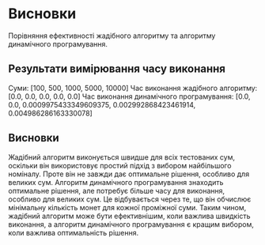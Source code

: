 # Висновки
Порівняння ефективності жадібного алгоритму та алгоритму динамічного програмування.

## Результати вимірювання часу виконання
Суми: [100, 500, 1000, 5000, 10000]
Час виконання жадібного алгоритму: [0.0, 0.0, 0.0, 0.0, 0.0]
Час виконання динамічного програмування: [0.0, 0.0, 0.0009975433349609375, 0.002992868423461914, 0.004986286163330078]

## Висновки
Жадібний алгоритм виконується швидше для всіх тестованих сум, оскільки він використовує простий підхід з вибором найбільшого номіналу. Проте він не завжди дає оптимальне рішення, особливо для великих сум.
Алгоритм динамічного програмування знаходить оптимальне рішення, але потребує більше часу для виконання, особливо для великих сум. Це відбувається через те, що він обчислює мінімальну кількість монет для кожної проміжної суми.
Таким чином, жадібний алгоритм може бути ефективнішим, коли важлива швидкість виконання, а алгоритм динамічного програмування є кращим вибором, коли важлива оптимальність рішення.

